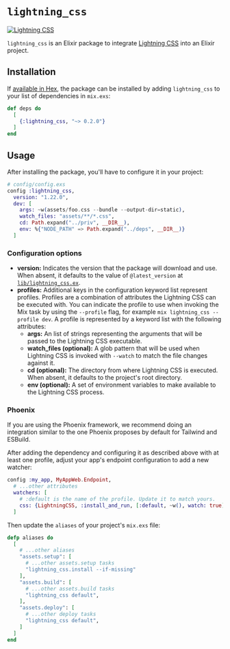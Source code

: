 # `lightning_css`

<!-- MDOC !-->

[![Lightning CSS](https://github.com/glossia/lightning_css/actions/workflows/lightningcss.yml/badge.svg)](https://github.com/glossia/lightning_css/actions/workflows/lightningcss.yml)

`lightning_css` is an Elixir package to integrate [Lightning CSS](https://lightningcss.dev/) into an Elixir project.

## Installation

If [available in Hex](https://hex.pm/docs/publish), the package can be installed
by adding `lightning_css` to your list of dependencies in `mix.exs`:

```elixir
def deps do
  [
    {:lightning_css, "~> 0.2.0"}
  ]
end
```

## Usage

After installing the package, you'll have to configure it in your project:

```elixir
# config/config.exs
config :lightning_css,
  version: "1.22.0",
  dev: [
    args: ~w(assets/foo.css --bundle --output-dir=static),
    watch_files: "assets/**/*.css",
    cd: Path.expand("../priv", __DIR__),
    env: %{"NODE_PATH" => Path.expand("../deps", __DIR__)}
  ]
```

### Configuration options

- **version:** Indicates the version that the package will download and use. When absent, it defaults to the value of `@latest_version` at [`lib/lightning_css.ex`](./lib/lightning_css.ex).
- **profiles:** Additional keys in the configuration keyword list represent profiles. Profiles are a combination of attributes the Lightning CSS can be executed with. You can indicate the profile to use when invoking the Mix task by using the `--profile` flag, for example `mix lightning_css --profile dev`. A profile is represented by a keyword list with the following attributes:
  - **args:** An list of strings representing the arguments that will be passed to the Lightning CSS executable.
  - **watch_files (optional):** A glob pattern that will be used when Lightning CSS is invoked with `--watch` to match the file changes against it.
  - **cd (optional):** The directory from where Lightning CSS is executed. When absent, it defaults to the project's root directory.
  - **env (optional):** A set of environment variables to make available to the Lightning CSS process.

### Phoenix

If you are using the Phoenix framework, we recommend doing an integration similar to the one Phoenix proposes by default for Tailwind and ESBuild.

After adding the dependency and configuring it as described above with at least one profile, adjust your app's endpoint configuration to add a new watcher:

```elixir
config :my_app, MyAppWeb.Endpoint,
  # ...other attributes
  watchers: [
    # :default is the name of the profile. Update it to match yours.
    css: {LightningCSS, :install_and_run, [:default, ~w(), watch: true]}
  ]
```

Then update the `aliases` of your project's `mix.exs` file:

```elixir
defp aliases do
  [
    # ...other aliases
    "assets.setup": [
      # ...other assets.setup tasks
      "lightning_css.install --if-missing"
    ],
    "assets.build": [
      # ...other assets.build tasks
      "lightning_css default",
    ],
    "assets.deploy": [
      # ...other deploy tasks
      "lightning_css default",
    ]
  ]
end
```
